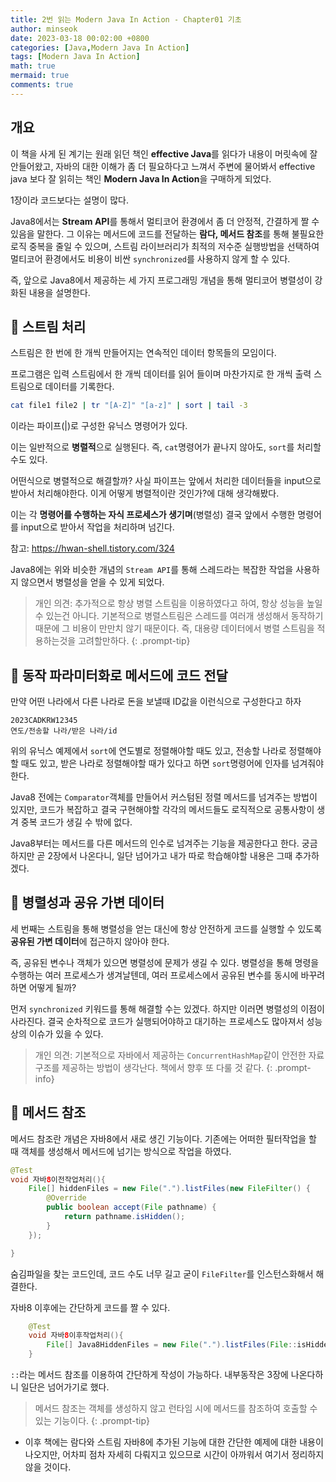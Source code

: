 ```yaml
---
title: 2번 읽는 Modern Java In Action - Chapter01 기초
author: minseok
date: 2023-03-18 00:02:00 +0800
categories: [Java,Modern Java In Action]
tags: [Modern Java In Action]
math: true
mermaid: true
comments: true
---
```


## 개요

이 책을 사게 된 계기는 원래 읽던 책인 **effective Java**를 읽다가 내용이 머릿속에 잘 안들어왔고, 자바의 대한 이해가 좀 더 필요하다고 느껴서 주변에 물어봐서 effective java 보다 잘 읽히는 책인 **Modern Java In Action**을 구매하게 되었다.

1장이라 코드보다는 설명이 많다.

Java8에서는 **Stream API**를 통해서 멀티코어 환경에서 좀 더 안정적, 간결하게 짤 수 있음을 말한다. 그 이유는 메서드에 코드를 전달하는 **람다, 메서드 참조**를 통해 불필요한 로직 중복을 줄일 수 있으며, 스트림 라이브러리가 최적의 저수준 실행방법을 선택하여 멀티코어 환경에서도 비용이 비싼 `synchronized`를 사용하지 않게 할 수 있다.

즉, 앞으로 Java8에서 제공하는 세 가지 프로그래밍 개념을 통해 멀티코어 병렬성이 강화된 내용을 설명한다.

## 📜 스트림 처리

스트림은 한 번에 한 개씩 만들어지는 연속적인 데이터 항목들의 모임이다. 

프로그램은 입력 스트림에서 한 개씩 데이터를 읽어 들이며 마찬가지로 한 개씩 출력 스트림으로 데이터를 기록한다.

```bash
cat file1 file2 | tr "[A-Z]" "[a-z]" | sort | tail -3
```

이라는 파이프(|)로 구성한 유닉스 명령어가 있다.

이는 일반적으로 **병렬적**으로 실행된다. 즉, `cat`명령어가 끝나지 않아도, `sort`를 처리할 수도 있다. 

어떤식으로 병렬적으로 해결할까? 사실 파이프는 앞에서 처리한 데이터들을 input으로 받아서 처리해야한다. 이게 어떻게 병렬적이란 것인가?에 대해 생각해봤다.

이는 각 **명령어를 수행하는 자식 프로세스가 생기며**(병렬성) 결국 앞에서 수행한 명령어를 input으로 받아서 작업을 처리하며 넘긴다. 

참고:  <https://hwan-shell.tistory.com/324>

Java8에는 위와 비슷한 개념의 `Stream API`를 통해 스레드라는 복잡한 작업을 사용하지 않으면서 병렬성을 얻을 수 있게 되었다.

> 개인 의견: 추가적으로 항상 병렬 스트림을 이용하였다고 하여, 항상 성능을 높일 수 있는건 아니다. 기본적으로 병렬스트림은 스레드를 여러개 생성해서 동작하기때문에 그 비용이 만만치 않기 때문이다. 즉, 대용량 데이터에서 병렬 스트림을 적용하는것을 고려할만하다.
{: .prompt-tip}

## 📜 동작 파라미터화로 메서드에 코드 전달

만약 어떤 나라에서 다른 나라로 돈을 보낼때 ID값을 이런식으로 구성한다고 하자

```text
2023CADKRW12345
연도/전송할 나라/받은 나라/id
```

위의 유닉스 예제에서 `sort`에 연도별로 정렬해야할 때도 있고, 전송할 나라로 정렬해야할 때도 있고, 받은 나라로 정렬해야할 때가 있다고 하면 `sort`명령어에 인자를 넘겨줘야한다.

Java8 전에는 `Comparator`객체를 만들어서 커스텀된 정렬 메서드를 넘겨주는 방법이 있지만, 코드가 복잡하고 결국 구현해야할 각각의 메서드들도 로직적으로 공통사항이 생겨 중복 코드가 생길 수 밖에 없다.

Java8부터는 메서드를 다른 메서드의 인수로 넘겨주는 기능을 제공한다고 한다. 궁금하지만 곧 2장에서 나온다니, 일단 넘어가고 내가 따로 학습해야할 내용은 그때 추가하겠다.

## 📜 병렬성과 공유 가변 데이터

세 번째는 스트림을 통해 병렬성을 얻는 대신에 항상 안전하게 코드를 실행할 수 있도록 **공유된 가변 데이터**에 접근하지 않아야 한다.

즉, 공유된 변수나 객체가 있으면 병렬성에 문제가 생길 수 있다. 병렬성을 통해 명령을 수행하는 여러 프로세스가 생겨날텐데, 여러 프로세스에서 공유된 변수를 동시에 바꾸려하면 어떻게 될까? 

먼저 `synchronized` 키워드를 통해 해결할 수는 있겠다. 하지만 이러면 병렬성의 이점이 사라진다. 결국 순차적으로 코드가 실행되어야하고 대기하는 프로세스도 많아져서 성능상의 이슈가 있을 수 있다.

> 개인 의견: 기본적으로 자바에서 제공하는 `ConcurrentHashMap`같이 안전한 자료구조를 제공하는 방법이 생각난다. 책에서 향후 또 다룰 것 같다.
{: .prompt-info}

## 📜 메서드 참조

메서드 참조란 개념은 자바8에서 새로 생긴 기능이다. 기존에는 어떠한 필터작업을 할 때 객체를 생성해서 메서드에 넘기는 방식으로 작업을 하였다.

```java
@Test
void 자바8이전작업처리(){
    File[] hiddenFiles = new File(".").listFiles(new FileFilter() {
        @Override
        public boolean accept(File pathname) {
            return pathname.isHidden();
        }
    });

}
```

숨김파일을 찾는 코드인데, 코드 수도 너무 길고 굳이 `FileFilter`를 인스턴스화해서 해결한다.

자바8 이후에는 간단하게 코드를 짤 수 있다.

```java
    @Test
    void 자바8이후작업처리(){
        File[] Java8HiddenFiles = new File(".").listFiles(File::isHidden);
    }
```

`::`라는 메서드 참조를 이용하여 간단하게 작성이 가능하다. 내부동작은 3장에 나온다하니 일단은 넘어가기로 했다.

> 메서드 참조는 객체를 생성하지 않고 런타임 시에 메서드를 참조하여 호출할 수 있는 기능이다.
{: .prompt-tip}

- 이후 책에는 람다와 스트림 자바8에 추가된 기능에 대한 간단한 예제에 대한 내용이 나오지만, 어차피 점차 자세히 다뤄지고 있으므로 시간이 아까워서 여기서 정리하지 않을 것이다.



